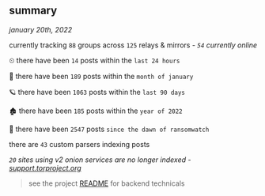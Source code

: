 
## summary
_january 20th, 2022_

currently tracking `88` groups across `125` relays & mirrors - _`54` currently online_

⏲ there have been `14` posts within the `last 24 hours`

🦈 there have been `189` posts within the `month of january`

🪐 there have been `1063` posts within the `last 90 days`

🏚 there have been `185` posts within the `year of 2022`

🦕 there have been `2547` posts `since the dawn of ransomwatch`

there are `43` custom parsers indexing posts

_`20` sites using v2 onion services are no longer indexed - [support.torproject.org](https://support.torproject.org/onionservices/v2-deprecation/)_

> see the project [README](https://github.com/thetanz/ransomwatch#ransomwatch--) for backend technicals
